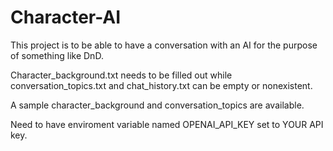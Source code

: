 # Character-AI

This project is to be able to have a conversation with an AI for the purpose of something like DnD.

Character_background.txt needs to be filled out while conversation_topics.txt and chat_history.txt can be empty or nonexistent.

A sample character_background and conversation_topics are available.

Need to have enviroment variable named OPENAI_API_KEY set to YOUR API key.
